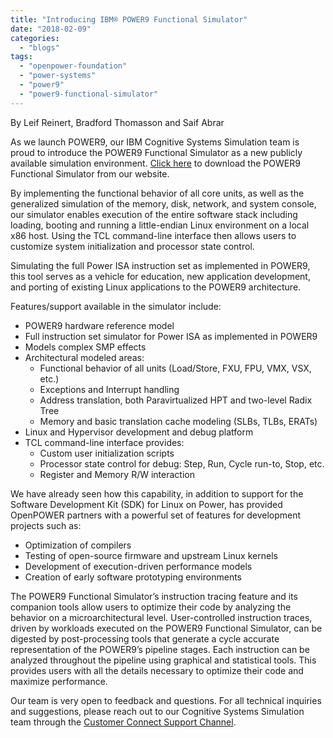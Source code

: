 ```yaml
---
title: "Introducing IBM® POWER9 Functional Simulator"
date: "2018-02-09"
categories: 
  - "blogs"
tags: 
  - "openpower-foundation"
  - "power-systems"
  - "power9"
  - "power9-functional-simulator"
---
```


By Leif Reinert, Bradford Thomasson and Saif Abrar

As we launch POWER9, our IBM Cognitive Systems Simulation team is proud to introduce the POWER9 Functional Simulator as a new publicly available simulation environment. [Click here](https://www-304.ibm.com/webapp/set2/sas/f/pwrfs/pwr9/home.html) to download the POWER9 Functional Simulator from our website.

By implementing the functional behavior of all core units, as well as the generalized simulation of the memory, disk, network, and system console, our simulator enables execution of the entire software stack including loading, booting and running a little-endian Linux environment on a local x86 host. Using the TCL command-line interface then allows users to customize system initialization and processor state control.

Simulating the full Power ISA instruction set as implemented in POWER9, this tool serves as a vehicle for education, new application development, and porting of existing Linux applications to the POWER9 architecture.

Features/support available in the simulator include:

- POWER9 hardware reference model
- Full instruction set simulator for Power ISA as implemented in POWER9
- Models complex SMP effects
- Architectural modeled areas:
    - Functional behavior of all units (Load/Store, FXU, FPU, VMX, VSX, etc.)
    - Exceptions and Interrupt handling
    - Address translation, both Paravirtualized HPT and two-level Radix Tree
    - Memory and basic translation cache modeling (SLBs, TLBs, ERATs)
- Linux and Hypervisor development and debug platform
- TCL command-line interface provides:
    - Custom user initialization scripts
    - Processor state control for debug: Step, Run, Cycle run-to, Stop, etc.
    - Register and Memory R/W interaction

We have already seen how this capability, in addition to support for the Software Development Kit (SDK) for Linux on Power, has provided OpenPOWER partners with a powerful set of features for development projects such as:

- Optimization of compilers
- Testing of open-source firmware and upstream Linux kernels
- Development of execution-driven performance models
- Creation of early software prototyping environments

The POWER9 Functional Simulator’s instruction tracing feature and its companion tools allow users to optimize their code by analyzing the behavior on a microarchitectural level. User-controlled instruction traces, driven by workloads executed on the POWER9 Functional Simulator, can be digested by post-processing tools that generate a cycle accurate representation of the POWER9’s pipeline stages. Each instruction can be analyzed throughout the pipeline using graphical and statistical tools. This provides users with all the details necessary to optimize their code and maximize performance.

Our team is very open to feedback and questions. For all technical inquiries and suggestions, please reach out to our Cognitive Systems Simulation team through the [Customer Connect Support Channel](https://www.ibm.com/technologyconnect/issuemgmt/home.xhtml).
